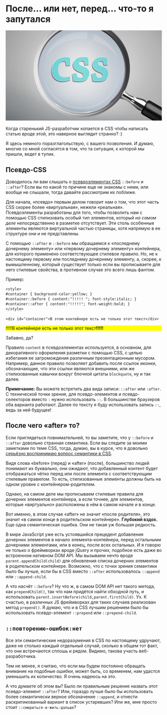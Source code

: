 # После… или нет, перед… что-то я запутался

![css][css]

Когда старенький JS-разработчик копается в CSS чтобы написать статью вроде 
этой, это наверное выглядит странно? :)

Я здесь немного поразглагольствую, с вашего позволения. И думаю, многие со 
мной согласятся в том, что та ситуация, к которой мы пришли, ведет в тупик.

## Псевдо-CSS

Доводилось ли вам слышать о [псевдоэлементах CSS][1] `::before` и `::after`? 
Если вы по какой то причине еще не знакомы с ними, или вообще не слышали, 
тогда давайте рассмотрим их поближе.

Для начала, «псевдо» первым делом говорит нам о том, что этот часть CSS скорее 
более «виртуальная», нежели «реальная». Псевдоэлементы разработаны для того, 
чтобы позволить нам с помощью CSS стилизовать особый тип элементов, который 
*на самом деле* непосредственно в разметке отсутствует. Эти столь особенные 
элементы являются виртуальной частью страницы, хотя напрямую в ее структуре 
они и не представлены. 

С помощью `::after` и `::before` мы обращаемся к «последнему дочернему элементу» или «первому дочернему элементу» контейнера, для которого применено 
соответствующее стилевое правило. Но, не к настоящему первому или последнему 
дочернему элементу, а, скорее, к вымышленному, который существует только если 
вы прописываете для него стилевые свойства, в противном случае это всего лишь 
фантом.

Пример: 

    <style>
    #container { background-color:yellow; }
    #container::before { content:"!!!!! "; font-style:italic; }
    #container::after { content:"!!!!!"; font-weight:bold; }
    </style>
 
    <div id="container">В этом контейнере есть не только этот текст</div>

<style>
    #container_ex1_inline::before { content:"!!!!!"; font-style:italic; }
    #container_ex1_inline::after { content:"!!!!!"; font-weight:bold; }
</style>
<p id="container_ex1_inline" style="background-color: yellow;">В контейнере есть не только этот текст</p>

Забавно, да?

Правило `content` в псевдоэлементах используется, в основном, для 
декоративного оформления разметки с помощью CSS, с целью избегания ее 
загромождения различным презентационным мусором. Например, данное правило 
позволяет добавить после ссылок иконки, обозначающие, что эти ссылки являются 
внешними, или же стилизованные кавычки вокруг блочной цитаты `blockquote`, ну 
и так далее.

**Примечание:** Вы можете встретить два вида записи: `::after` или `:after`. 
С технической точки зрения, для псевдо-элементов и псевдо-селекторов вместо 
`:` нужно использовать `::`. В большинстве браузеров оба варианта работают. 
Далее по тексту я буду использовать запись `::`, ведь за ней будущее!

## После чего «after» то? 

Если приглядеться повнимательней, то вы заметите, что у `::before` и `::after` 
довольно странная семантика. Если вы следите за моими заметками по теме CSS, 
тогда, думаю, вы в курсе, что я довольно [серьёзно воспринимаю вопрос 
семантики в CSS][2].

Видя слова «before» (перед) и «after» (после), большинство людей понимают их 
буквально, они ожидают, что добавленный контент будет отображаться чётко перед 
или после элемента с соответствующим стилевым правилом. То есть, стилизованные 
элементы должны быть на одном уровне с контейнером-родителем. 

Однако, на самом деле мы прописываем стилевые правила для дочерних элементов 
контейнера, а если точнее, для элементов, которые «виртуально» расположены в 
нём в самом начале и в конце. 

Вот именно, в этом случае «after» не значит «после родителя», это значит 
«в самом конце в родительском контейнере». **Глубокий вздох.** Еще одна 
семантическая ошибка. Они не такая уж большая редкость.

В мире JavaScript уже есть устоявшийся прецедент добавления дочерних элементов 
в начало элемента-контейнера, перед остальными дочерними элементами, или в 
конец, после всех остальных. И я говорю не только о фреймворках вроде jQuery и 
прочих, подобное есть даже во встроенном нативном DOM API. Мы вызываем нечто 
вроде `parent.appendChild(child)` для обновления списка дочерних элементов в родительском контейнере. Возможно, что с точки зрения семантики было бы лучше, если бы в CSS вместо `::after` использовалось `::append` или `::append-child`.

А что насчёт `::before`? Ну что ж, в самом DOM API нет такого метода, как 
`prependChild()`, так что нам придётся найти обходной путь, и использовать 
`parent.insertBefore(child,parent.firstChild)`. Ух. К счастью, в различных 
JS фреймворках для таких случаев реализован метод `prepend()`. Я думаю, что 
и в CSS лучшим решением было бы использовать псевдо-элемент `::prepend` или 
`::prepend-child`.

## `::повторению-ошибок:нет`

Все эти семантические недоразумения в CSS по настоящему удручают, даже не столько каждый отдельный случай, сколько в общем тот факт, что они встречаются сплошь и рядом. Видимо, такова участь веб-разработчика.

Тем не менее, я считаю, что если мы будем постоянно обращать внимание на подобные *ошибки*, может быть, со временем, нам удастся уменьшить их 
количество. Я очень надеюсь на это.

А что думаете об этом вы? Было ли правильным решение назвать этот 
псевдо-элемент `::after`? Или, гораздо лучше было бы использовать более семантически верное обозначение `::append`, и отнести раскритикованный вариант в список устаревших? Или же, мне просто стоит `::смириться-и-жить-дальше`?

[1]: https://developer.mozilla.org/en-US/docs/Web/CSS/Pseudo-elements
[2]: http://blog.getify.com/html-vs-css-semantics/

[css]: img/shutterstock_145488154-660x380.jpg
